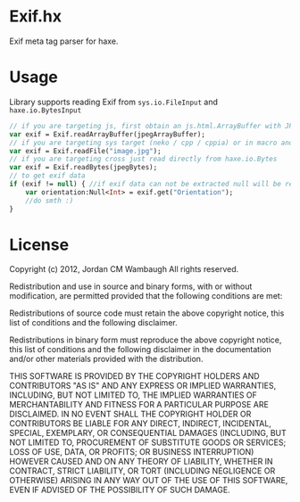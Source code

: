 Exif.hx
=======

Exif meta tag parser for haxe.

Usage
=======

Library supports reading Exif from ```sys.io.FileInput``` and ```haxe.io.BytesInput```

```haxe
// if you are targeting js, first obtain an js.html.ArrayBuffer with JPEG binary data
var exif = Exif.readArrayBuffer(jpegArrayBuffer);
// if you are targeting sys target (neko / cpp / cppia) or in macro and reading from a file
var exif = Exif.readFile("image.jpg"); 
// if you are targeting cross just read directly from haxe.io.Bytes
var exif = Exif.readBytes(jpegBytes);
// to get exif data
if (exif != null) { //if exif data can not be extracted null will be returned
    var orientation:Null<Int> = exif.get("Orientation");
    //do smth :)
}
```

License
=======

Copyright (c) 2012, Jordan CM Wambaugh
All rights reserved.

Redistribution and use in source and binary forms, with or without modification, are permitted provided that the following conditions are met:

Redistributions of source code must retain the above copyright notice, this list of conditions and the following disclaimer.

Redistributions in binary form must reproduce the above copyright notice, this list of conditions and the following disclaimer in the documentation and/or other materials provided with the distribution.

THIS SOFTWARE IS PROVIDED BY THE COPYRIGHT HOLDERS AND CONTRIBUTORS "AS IS" AND ANY EXPRESS OR IMPLIED WARRANTIES, INCLUDING, BUT NOT LIMITED TO, THE IMPLIED WARRANTIES OF MERCHANTABILITY AND FITNESS FOR A PARTICULAR PURPOSE ARE DISCLAIMED. IN NO EVENT SHALL THE COPYRIGHT HOLDER OR CONTRIBUTORS BE LIABLE FOR ANY DIRECT, INDIRECT, INCIDENTAL, SPECIAL, EXEMPLARY, OR CONSEQUENTIAL DAMAGES (INCLUDING, BUT NOT LIMITED TO, PROCUREMENT OF SUBSTITUTE GOODS OR SERVICES; LOSS OF USE, DATA, OR PROFITS; OR BUSINESS INTERRUPTION) HOWEVER CAUSED AND ON ANY THEORY OF LIABILITY, WHETHER IN CONTRACT, STRICT LIABILITY, OR TORT (INCLUDING NEGLIGENCE OR OTHERWISE) ARISING IN ANY WAY OUT OF THE USE OF THIS SOFTWARE, EVEN IF ADVISED OF THE POSSIBILITY OF SUCH DAMAGE.